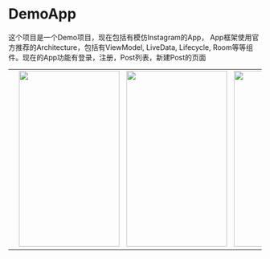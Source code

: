 # DemoApp

这个项目是一个Demo项目，现在包括有模仿Instagram的App， App框架使用官方推荐的Architecture，包括有ViewModel, LiveData,
Lifecycle, Room等等组件。现在的App功能有登录，注册，Post列表，新建Post的页面

|  |   |  |  | 
|----|----|----|----|
|<img src="images/regist_login.gif" width="200" height="350"/>|<img src="images/list.gif" width="200" height="350"/>|<img src="images/post.gif" width="200" height="350"/>|<img src="images/post_2.gif" width="200" height="350"/>|